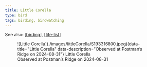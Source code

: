 ```yaml
---
title: Little Corella
type: bird
tags: birding, birdwatching
---
```


See also: [[birding]], [[life-list]]


<figure markdown id="1">
  ![Little Corella](./images/littleCorella/S193316800.jpeg){data-title="Little Corella" data-description="Observed at Postman’s Ridge on 2024-08-31"}
  <caption>Little Corella<br />Observed at Postman’s Ridge on 2024-08-31</caption>
</figure>

[//begin]: # "Autogenerated link references for markdown compatibility"
[birding]: birding "Birding"
[life-list]: life-list "Life list"
[//end]: # "Autogenerated link references"